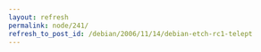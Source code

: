 ```yaml
---
layout: refresh
permalink: node/241/
refresh_to_post_id: /debian/2006/11/14/debian-etch-rc1-telept
---
```

